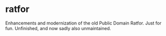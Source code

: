 ratfor
======

Enhancements and modernization of the old Public Domain Ratfor.
Just for fun.  Unfinished, and now sadly also unmaintained.
